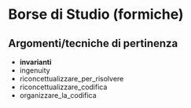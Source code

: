 # Borse di Studio (formiche)



## Argomenti/tecniche di pertinenza

 - **invarianti**
 - ingenuity
 - riconcettualizzare_per_risolvere
 - riconcettualizzare_codifica
 - organizzare_la_codifica
